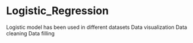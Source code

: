 # Logistic_Regression
Logistic model has been used in different datasets
Data visualization 
Data cleaning
Data filling
